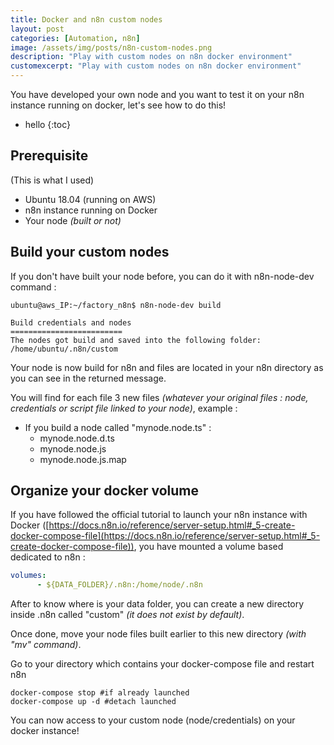 ```yaml
---
title: Docker and n8n custom nodes
layout: post
categories: [Automation, n8n]
image: /assets/img/posts/n8n-custom-nodes.png
description: "Play with custom nodes on n8n docker environment"
customexcerpt: "Play with custom nodes on n8n docker environment"
---
```


You have developed your own node and you want to test it on your n8n instance running on docker, let's see how to do this!

* hello
{:toc}


## Prerequisite

(This is what I used)

- Ubuntu 18.04 (running on AWS)
- n8n instance running on Docker
- Your node *(built or not)*

    
## Build your custom nodes

If you don't have built your node before, you can do it with n8n-node-dev command :

```
ubuntu@aws_IP:~/factory_n8n$ n8n-node-dev build

Build credentials and nodes
=========================
The nodes got build and saved into the following folder:
/home/ubuntu/.n8n/custom
```

Your node is now build for n8n and files are located in your n8n directory as you can see in the returned message.

You will find for each file 3 new files *(whatever your original files : node, credentials or script file linked to your node)*, example :

- If you build a node called "mynode.node.ts" :
  - mynode.node.d.ts
  - mynode.node.js
  - mynode.node.js.map
  
## Organize your docker volume

If you have followed the official tutorial to launch your n8n instance with Docker ([https://docs.n8n.io/reference/server-setup.html#_5-create-docker-compose-file](https://docs.n8n.io/reference/server-setup.html#_5-create-docker-compose-file)), you have mounted a volume based dedicated to n8n :

```yaml
volumes:
      - ${DATA_FOLDER}/.n8n:/home/node/.n8n
```

After to know where is your data folder, you can create a new directory inside .n8n called "custom" *(it does not exist by default)*.

Once done, move your node files built earlier to this new directory *(with "mv" command)*.

Go to your directory which contains your docker-compose file and restart n8n

```
docker-compose stop #if already launched
docker-compose up -d #detach launched
```

You can now access to your custom node (node/credentials) on your docker instance!
